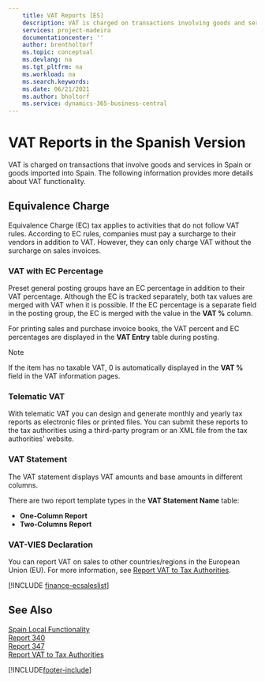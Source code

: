 ```yaml
---
    title: VAT Reports [ES]
    description: VAT is charged on transactions involving goods and services in Spain or goods imported into Spain. The following provides details about VAT functionality.
    services: project-madeira 
    documentationcenter: ''
    author: brentholtorf
    ms.topic: conceptual
    ms.devlang: na
    ms.tgt_pltfrm: na
    ms.workload: na
    ms.search.keywords:
    ms.date: 06/21/2021
    ms.author: bholtorf
    ms.service: dynamics-365-business-central
---
```

# VAT Reports in the Spanish Version
VAT is charged on transactions that involve goods and services in Spain or goods imported into Spain. The following information provides more details about VAT functionality.  

## Equivalence Charge  
Equivalence Charge (EC) tax applies to activities that do not follow VAT rules. According to EC rules, companies must pay a surcharge to their vendors in addition to VAT. However, they can only charge VAT without the surcharge on sales invoices.  

### VAT with EC Percentage  
Preset general posting groups have an EC percentage in addition to their VAT percentage. Although the EC is tracked separately, both tax values are merged with VAT when it is possible. If the EC percentage is a separate field in the posting group, the EC is merged with the value in the **VAT %** column.  

For printing sales and purchase invoice books, the VAT percent and EC percentages are displayed in the **VAT Entry** table during posting.  

> [!NOTE]  
>  If the item has no taxable VAT, 0 is automatically displayed in the **VAT %** field in the VAT information pages.  

### Telematic VAT  
With telematic VAT you can design and generate monthly and yearly tax reports as electronic files or printed files. You can submit these reports to the tax authorities using a third-party program or an XML file from the tax authorities' website.  

### VAT Statement  
The VAT statement displays VAT amounts and base amounts in different columns.  

There are two report template types in the **VAT Statement Name** table:  

- **One-Column Report**  
- **Two-Columns Report**  

### VAT-VIES Declaration

You can report VAT on sales to other countries/regions in the European Union (EU). For more information, see [Report VAT to Tax Authorities](../../finance-how-report-vat.md).  

[!INCLUDE [finance-ecsaleslist](../../includes/finance-ecsaleslist.md)]

## See Also

[Spain Local Functionality](spain-local-functionality.md)  
[Report 340](report-340.md)  
[Report 347](report-347.md)  
[Report VAT to Tax Authorities](../../finance-how-report-vat.md)  


[!INCLUDE[footer-include](../../includes/footer-banner.md)]